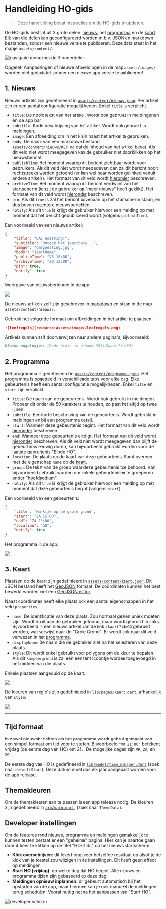 # Handleiding HO-gids
> Deze handleiding bevat instructies om de HO-gids te updaten.

De HO-gids bestaat uit 3 grote delen: [nieuws](#nieuws), het [programma](#programma) en de [kaart](#kaart). Elk van die delen kan geconfigureerd worden m.b.v. JSON en markdown bestanden, zonder een nieuwe versie te publiceren. Deze data staat in het mapje `assets/content/`.

![navigatie menu met de 3 onderdelen](https://user-images.githubusercontent.com/68152530/236469064-5adb76bc-a2c6-4db6-b38c-2ddc7e83ce39.png)

Opgelet! Aanpassingen of nieuwe afbeeldingen in de map `assets/images/` worden niet geüpdatet zonder een nieuwe app versie te publiceren!

## 1. Nieuws
Nieuws artikels zijn gedefinieerd in [`assets/content/nieuws.json`](/assets/content/nieuws.json). Per artikel zijn er een aantal configuratie mogelijkheden. Enkel `title` is verplicht.

* `title`: De hoofdtekst van het artikel. Wordt ook gebruikt in meldingenen en de app bar.
* `subtitle`: Korte beschrijving van het artikel. Wordt ook gebruikt in meldingen.
* `image`: Een afbeelding om in het klein naast het artikel te gebruiken.
* `body`: De naam van een markdown bestand `assets/content/nieuws/KEY.md` dat de inhoud van het artikel bevat. Als dit veld niet wordt meegegeven kan de gebruiker niet doorklikken op het nieuwsbericht.
* `publishTime`: Het moment waarop dit bericht zichtbaar wordt voor gebruikers. Als dit veld niet wordt meegegeven dan zal dit bericht nooit rechtstreeks worden getoond (er kan wel naar worden gelinked vanuit andere artikels). Het formaat van dit veld wordt [hieronder](#tijd-formaat) beschreven.
* `archiveTime`: Het moment waarop dit bericht verdwijnt van het startscherm (tenzij de gebruiker op "meer nieuws" heeft geklikt). Het formaat van dit veld wordt [hieronder](#tijd-formaat) beschreven.
* `pin`: Als dit `true` is zal het bericht bovenaan op het startscherm staan, en dus boven recentere nieuwsberichten.
* `notify`: Als dit `true` is krijgt de gebruiker hiervoor een melding op met moment dat het bericht gepubliceerd wordt (volgens `publishTime`).

Een voorbeeld van een nieuws artikel:
```json
{
    "title": "DAS Goesting!",
    "subtitle": "Ontdek het jaarthema...",
    "image": "dasgoesting.jpg",
    "body": "jaarthema",
    "publishTime": "VR 18:00",
    "archiveTime": "ZO 13:00",
    "pin": true,
    "notify": true
}
```

Weergave van nieuwsberichten in de app:

![](https://user-images.githubusercontent.com/68152530/236467564-c65f72af-b25f-4fdb-9131-e6d2ac9c728d.png)

De nieuws artikels zelf zijn geschreven in [markdown](https://github.com/adam-p/markdown-here/wiki/Markdown-Cheatsheet) en staan in de map `assets/content/nieuws/`.

Gebruik het volgende formaat om afbeeldingen in het artikel te plaatsen:
```md
![leefregels](resource:assets/images/leefregels.png)
```

Artikels kunnen zelf doorverwijzen naar andere pagina's, bijvoorbeeld:
```md
Kleine ongelukjes: [Rode kruis in gebouw 39](/kaart?id=39)
```

## 2. Programma
Het programma is gedefinieerd in [`assets/content/programma.json`](/assets/content/programma.json). Het programma is opgedeeld in verschillende tabs voor elke dag. Elke gebeurtenis heeft een aantal configuratie mogelijkheden. Enkel `title` en `start` zijn verplicht.

* `title`: De naam van de gebeurtenis. Wordt ook gebruikt in meldingen. Probeer dit onder de 50 karakters te houden, zo past het altijd op twee lijnen.
* `subtitle`: Een korte beschrijving van de gebeurtenis. Wordt gebruikt in meldingen en bij een programma detail.
* `start`: Wanneer deze gebeurtenis begint. Het formaat van dit veld wordt [hieronder](#tijd-formaat) beschreven.
* `end`: Wanneer deze gebeurtenis eindigt. Het formaat van dit veld wordt [hieronder](#tijd-formaat) beschreven. Als dit veld niet wordt meegegeven dan blijft de gebeurtenis eeuwig duren, kan bijvoorbeeld gebruikt worden voor de laatste gebrurtenis "Einde HO".
* `location`: De plaats op de kaart van deze gebeurtenis. Komt overeen met de eigenschap `name` op de [kaart](#kaart).
* `group`: De tekst van de groep waar deze gebeurtenis toe behoord. Kan bijvoorbeeld gebruikt worden om enkele gebeurtenisen te groeperen onder "hoofdpodium".
* `notify`: Als dit `true` is krijgt de gebruiker hiervoor een melding op met moment dat deze gebeurtenis begint (volgens `start`).

Een voorbeeld van een gebeurtenis:
```json
{
    "title": "Marktje op de grote grond",
    "start": "ZA 15:00",
    "end": "ZA 18:00",
    "location": "GG",
    "notify": true
}
```

Het programma in de app:

![](https://user-images.githubusercontent.com/68152530/236479638-8f18bb03-2a3b-48ae-b763-a869279c1f64.png)

## 3. Kaart
Plaatsen op de kaart zijn gedefinieerd in [`assets/content/kaart.json`](/assets/content/kaart.json). Dit JSON bestand heeft het [GeoJSON](https://en.wikipedia.org/wiki/GeoJSON) formaat. De coördinaten kunnen het best bewerkt worden met een [GeoJSON editor](https://geoman.io/geojson-editor).

Naast coördinaten heeft elke plaats ook een aantal eigenschappen in het veld `properties`.
* `name`: De identificatie van deze plaats. Zou normaal gezien uniek moeten zijn. Wordt nooit aan de gebruiker getoond, maar wordt gebruikt in links. Bijvoorbeeld in een nieuws artikel kan de link `/kaart?id=GG` gebruikt worden, wat verwijst naar de "Grote Grond". Er wordt ook naar dit veld verwezen in het [programma](#programma).
* `displayName`: De naam die de gebruiker ziet na het selecteren van deze plaats.
* `style`: Dit wordt enkel gebruikt voor polygons om de kleur te bepalen. Als dit `kampeergrond` is zal een een tent icoontje worden toegevoegd in het midden van die plaats.

Enkele plaatsen aangeduid op de kaart:

![](https://user-images.githubusercontent.com/68152530/236480072-aa584ed8-5c04-4c51-b908-ebf22dd133cb.png)

De kleuren van regio's zijn gedefinieerd in [`lib/pages/kaart.dart`](/lib/pages/kaart.dart), afhankelijk van `style`:

![](https://user-images.githubusercontent.com/68152530/236480950-50e5e02f-a2e1-4a9b-a0aa-6b728ed95b8e.png)

---

## Tijd formaat
In zowel nieuwsberichten als het programma wordt gebruikgemaakt van een simpel formaat om tijd voor te stellen. Bijvoorbeeld `"VR 21:00"` betekent vrijdag (de eerste dag van HO) om 21u. De mogelijke dagen zijn `VR`, `ZA`, en `ZO`.

De eerste dag van HO is gedefineerd in [`lib/model/time_manager.dart`](/lib/model/time_manager.dart) (zoek naar `defaultStart`). Deze datum moet dus elk jaar aangepast worden voor de app release.

## Themakleuren
Om de themakleuren aan te passen is een app release nodig. De kleuren zijn gedefinieerd in [`lib/main.dart`](/lib/main.dart), (zoek naar `ThemeData`).

## Developer instellingen
Om de features rond nieuws, programma en meldingen gemakkelijk te kunnen testen bestaat er een "geheime" pagina. Hier kan je naartoe gaan door 4 keer te klikken op de titel "HO-Gids" op het nieuws startscherm.

* **Klok overschrijven**: dit levert ongeveer hetzelfde resultaat op alsof je de klok van je toestel zou wijzigen in de instellingen. Dit heeft geen effect op meldingen!
* **Start HO (vrijdag)**: op welke dag dat HO begint. Alle nieuws en programma tijden zijn gebaseerd op deze dag.
* **Meldingen opnieuw inplannen**: dit gebeurt automatisch bij het opstarten van de app, maar hiermee kan je ook manueel de meldingen terug schedulen. Vooral nuttig net na het aanpassen van "Start HO".

![developer scherm](https://user-images.githubusercontent.com/68152530/238377676-cd411172-cdf0-41a8-88db-7e0de3a588c4.png)

